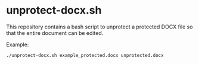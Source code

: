 # unprotect-docx.sh

This repository contains a bash script to unprotect a protected DOCX file so that
the entire document can be edited.

Example:

```bash
./unprotect-docx.sh example_protected.docx unprotected.docx
```
